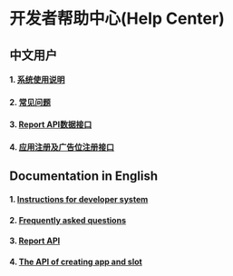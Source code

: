 # 开发者帮助中心(Help Center)


## 中文用户

#### 1. [系统使用说明](https://github.com/yumimobi/Developer-doc/blob/master/Developer%20operating%20instructions/%E7%B3%BB%E7%BB%9F%E4%BD%BF%E7%94%A8%E8%AF%B4%E6%98%8E.md)

#### 2. [常见问题](FAQ_latest_cn.md)

#### 3. [Report API数据接口](https://github.com/yumimobi/Developer-doc/blob/master/Report%20%20API%20specification/Report%20Api%20%E6%8E%A5%E5%8F%A3%E6%96%87%E6%A1%A3.md)

#### 4. [应用注册及广告位注册接口](traffic_unity_web/应用注册及广告位注册接口.md)

## Documentation in English

#### 1. [Instructions for developer system](https://github.com/yumimobi/Developer-doc/blob/master/Developer%20operating%20instructions/Developer%20Operating%20Instruction.md)

#### 2. [Frequently asked questions](FAQ_latest_en.md)

#### 3. [Report API ](https://github.com/yumimobi/Developer-doc/blob/master/Report%20%20API%20specification/Report%20Api%20instruction.md)

#### 4. [The API of creating app and slot](traffic_unity_web/creating%20app%20and%20slot.md)
